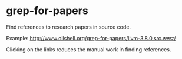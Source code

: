grep-for-papers
===============

Find references to research papers in source code.

Example: http://www.oilshell.org/grep-for-papers/llvm-3.8.0.src.wwz/

Clicking on the links reduces the manual work in finding references.
